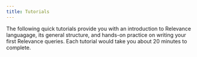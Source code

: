 ```yaml
---
title: Tutorials
---
```


The following quick tutorials provide you with an introduction to Relevance languagage, its general structure, and hands-on practice on writing your first Relevance queries. Each tutorial would take you about 20 minutes to complete. 
